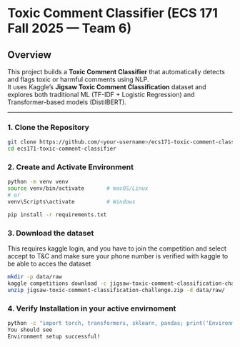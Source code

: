 # Toxic Comment Classifier (ECS 171 Fall 2025 — Team 6)

##  Overview
This project builds a **Toxic Comment Classifier** that automatically detects and flags toxic or harmful comments using NLP.  
It uses Kaggle’s **Jigsaw Toxic Comment Classification** dataset and explores both traditional ML (TF-IDF + Logistic Regression) and Transformer-based models (DistilBERT).

---
### 1. Clone the Repository
```bash
git clone https://github.com/<your-username>/ecs171-toxic-comment-classifier.git
cd ecs171-toxic-comment-classifier
```

### 2. Create and Activate Environment
```bash
python -m venv venv
source venv/bin/activate       # macOS/Linux
# or
venv\Scripts\activate          # Windows

pip install -r requirements.txt

```

### 3. Download the dataset
This requires kaggle login, and you have to join the competition and select accept to T&C and make sure your phone number is verified with kaggle to be able to acces the dataset
```bash
mkdir -p data/raw
kaggle competitions download -c jigsaw-toxic-comment-classification-challenge
unzip jigsaw-toxic-comment-classification-challenge.zip -d data/raw/
```

### 4. Verify Installation in your active envirnoment
```bash
python -c "import torch, transformers, sklearn, pandas; print('Environment setup successful!')"
You should see
Environment setup successful!






